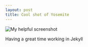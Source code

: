 ```yaml
---
layout: post
title: Cool shot of Yosemite
---
```



![My helpful screenshot](/images/yosemite.jpg)

Having a great time working in Jekyll
